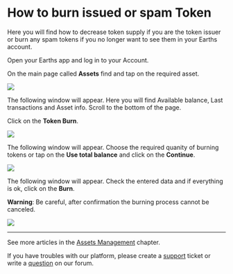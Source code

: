 # ​How to burn issued or spam Token

Here you will find how to decrease token supply if you are the token issuer or burn any spam tokens if you no longer want to see them in your Earths account.

Open your Earths app and log in to your Account.

On the main page called **Assets** find and tap on the required asset.

![](/earths-client/mobile-apps/_assets/token_burn_01.png)

The following window will appear.
Here you will find Available balance, Last transactions and Asset info. Scroll to the bottom of the page.

Click on the **Token Burn**.

![](/earths-client/mobile-apps/_assets/token_burn_02.png)

The following window will appear.
Choose the required quanity of burning tokens or tap on the **Use total balance** and click on the **Continue**.

![](/earths-client/mobile-apps/_assets/token_burn_03.png)

The following window will appear.
Check the entered data and if everything is ok, click on the **Burn**.

**Warning**: Be careful, after confirmation the burning process cannot be canceled.

![](/earths-client/mobile-apps/_assets/token_burn_04.png)

___

See more articles in the [Assets Management](/earths-client/mobile-apps/android/assets-management.md) chapter.

If you have troubles with our platform, please create a [support](https://support.earths.ga/) ticket or write a [question](https://forum.earths.ga/) on our forum.
